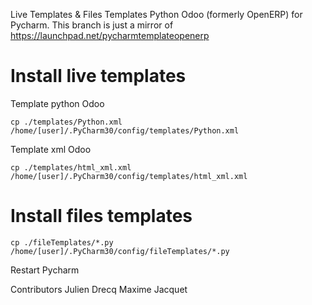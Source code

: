 Live Templates & Files Templates Python Odoo (formerly OpenERP) for Pycharm.
This branch is just a mirror of https://launchpad.net/pycharmtemplateopenerp


# Install live templates

Template python Odoo
```
cp ./templates/Python.xml /home/[user]/.PyCharm30/config/templates/Python.xml
```

Template xml Odoo
```
cp ./templates/html_xml.xml /home/[user]/.PyCharm30/config/templates/html_xml.xml
```


# Install files templates

```
cp ./fileTemplates/*.py /home/[user]/.PyCharm30/config/fileTemplates/*.py
```

Restart Pycharm



Contributors
   Julien Drecq
   Maxime Jacquet
